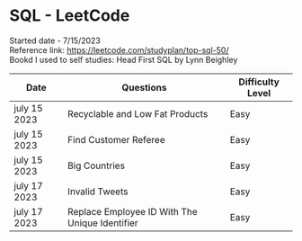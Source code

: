 # SQL - LeetCode
Started date - 7/15/2023 <br>
Reference link: https://leetcode.com/studyplan/top-sql-50/ <br>
Bookd I used to self studies: Head First SQL by Lynn Beighley

| Date          | Questions     | Difficulty Level |
| ------------- | ------------- | -----------------|
| july 15 2023  | Recyclable and Low Fat Products   | Easy     |
| july 15 2023  | Find Customer Referee   | Easy     |
| july 15 2023  | Big Countries   | Easy     |
| july 17 2023  | Invalid Tweets  | Easy     |
| july 17 2023  | Replace Employee ID With The Unique Identifier  | Easy     |




